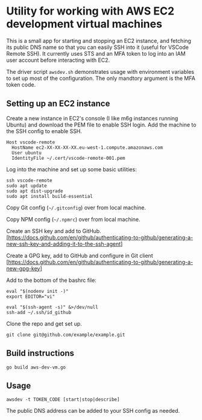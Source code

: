 # Utility for working with AWS EC2 development virtual machines

This is a small app for starting and stopping an EC2 instance, and fetching its public DNS name so that you can easily SSH into it (useful for VSCode Remote SSH). It currently uses STS and an MFA token to log into an IAM user account before interacting with EC2.

The driver script `awsdev.sh` demonstrates usage with environment variables to set up most of the configuration. The only mandtory argument is the MFA token code.

## Setting up an EC2 instance

Create a new instance in EC2's console (I like m6g instances running Ubuntu) and download the PEM file to enable SSH login. Add the machine to the SSH config to enable SSH.

```ssh-config
Host vscode-remote
  HostName ec2-XX-XX-XX-XX.eu-west-1.compute.amazonaws.com
  User ubuntu
  IdentityFile ~/.cert/vscode-remote-001.pem
```

Log into the machine and set up some basic utilities:

```shell
ssh vscode-remote
sudo apt update
sudo apt dist-upgrade
sudo apt install build-essential
```

Copy Git config (`~/.gitconfig`) over from local machine.

Copy NPM config (`~/.npmrc`) over from local machine.

Create an SSH key and add to GitHub. [https://docs.github.com/en/github/authenticating-to-github/generating-a-new-ssh-key-and-adding-it-to-the-ssh-agent]

Create a GPG key, add to GitHub and configure in Git client [https://docs.github.com/en/github/authenticating-to-github/generating-a-new-gpg-key]

Add to the bottom of the bashrc file:

```shell
eval "$(nodenv init -)"
export EDITOR="vi"

eval "$(ssh-agent -s)" &>/dev/null
ssh-add ~/.ssh/id_github
```

Clone the repo and get set up.

```shell
git clone git@github.com/example/example.git
```

## Build instructions

```shell
go build aws-dev-vm.go
```

## Usage

```shell
awsdev -t TOKEN_CODE [start|stop|describe]
```

The public DNS address can be added to your SSH config as needed.
